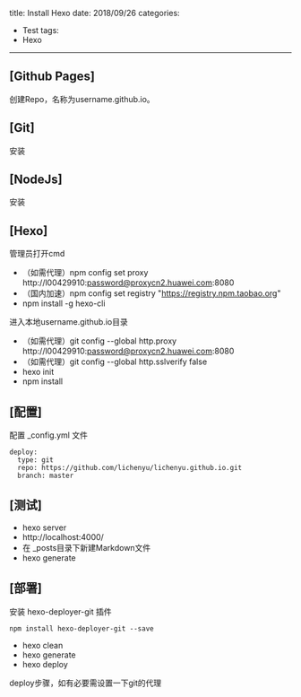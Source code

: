 title: Install Hexo
date: 2018/09/26
categories:
- Test
tags:
- Hexo
---


## [Github Pages] ##

创建Repo，名称为username.github.io。

## [Git] ##

安装

## [NodeJs] ##

安装

## [Hexo] ##

管理员打开cmd

- （如需代理）npm config set proxy http://l00429910:password@proxycn2.huawei.com:8080
- （国内加速）npm config set registry "https://registry.npm.taobao.org"
- npm install -g hexo-cli

进入本地username.github.io目录

- （如需代理）git config --global http.proxy http://l00429910:password@proxycn2.huawei.com:8080
- （如需代理）git config --global http.sslverify false
- hexo init
- npm install

## [配置] ##

配置 _config.yml 文件

    deploy:
      type: git
      repo: https://github.com/lichenyu/lichenyu.github.io.git
      branch: master

## [测试] ##

- hexo server
- http://localhost:4000/
- 在 _posts目录下新建Markdown文件
- hexo generate

## [部署] ##

安装 hexo-deployer-git 插件

	npm install hexo-deployer-git --save

- hexo clean
- hexo generate
- hexo deploy

deploy步骤，如有必要需设置一下git的代理
